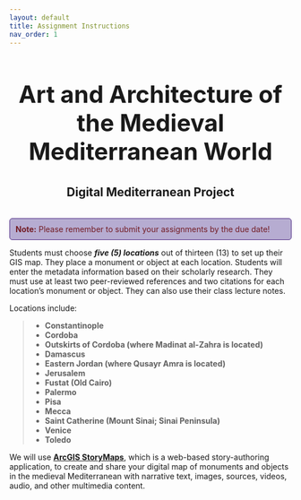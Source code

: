 ```yaml
---
layout: default
title: Assignment Instructions
nav_order: 1
---
```


<center>
<h2 style="font-size:300%;">Art and Architecture of the Medieval Mediterranean World</h2>
<h2>Digital Mediterranean Project</h2>
</center>

<br>
<div style="border: 1px solid #4E2A84; background-color: #B6ACD1; padding: 10px; border-radius: 5px; color: #721c24;">
  <strong>Note:</strong> Please remember to submit your assignments by the due date!
</div>

Students must choose ***five (5) locations*** out of thirteen (13) to set up their GIS map. They place a monument or object at each location. Students will enter the metadata information based on their scholarly research. They must use at least two peer-reviewed references and two citations for each location’s monument or object. They can also use their class lecture notes. 

Locations include: 
> - **Constantinople**
> - **Cordoba**
> - **Outskirts of Cordoba (where Madinat al-Zahra is located)**
> - **Damascus**
> - **Eastern Jordan (where Qusayr Amra is located)**
> - **Jerusalem**
> - **Fustat (Old Cairo)**
> - **Palermo**
> - **Pisa**
> - **Mecca**
> - **Saint Catherine (Mount Sinai; Sinai Peninsula)**
> - **Venice**
> - **Toledo**

We will use **[ArcGIS StoryMaps](https://www.esri.com/en-us/arcgis/products/arcgis-storymaps/overview)**, which is a web-based story-authoring application, to create and share your digital map of monuments and objects in the medieval Mediterranean with narrative text, images, sources, videos, audio, and other multimedia content. 
